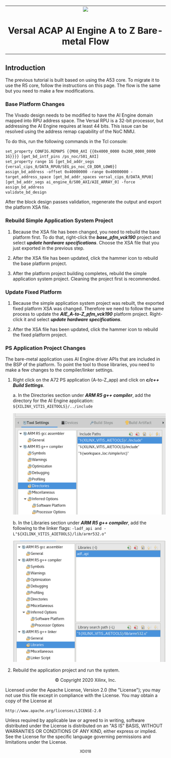 <table>
 <tr>
   <td align="center"><img src="https://www.xilinx.com/content/dam/xilinx/imgs/press/media-kits/corporate/xilinx-logo.png" width="30%"/><h1>Versal ACAP AI Engine A to Z Bare-metal Flow</h1>
   </td>
 </tr>

</table>

## Introduction

The previous tutorial is built based on using the A53 core. To migrate it to use the R5 core, follow the instructions on this page. 
The flow is the same but you need to make a few modifications.

### Base Platform Changes

The Vivado design needs to be modified to have the AI Engine domain mapped into RPU address space. The Versal RPU is a 32-bit processor, but addressing the AI Engine requires at least 44 bits.  This issue can be resolved using the address remap capability of the NoC NMU.

To do this, run the following commands in the Tcl console:

```
set_property CONFIG.REMAPS {{M00_AXI {{0x4000_0000 0x200_0000_0000 1G}}}} [get_bd_intf_pins /ps_noc/S01_AXI]
set_property range 1G [get_bd_addr_segs {versal_cips_0/DATA_RPU0/SEG_ps_noc_C0_DDR_LOW0}]
assign_bd_address -offset 0x40000000 -range 0x40000000 -target_address_space [get_bd_addr_spaces versal_cips_0/DATA_RPU0] [get_bd_addr_segs ai_engine_0/S00_AXI/AIE_ARRAY_0] -force
assign_bd_address
validate_bd_design
```

After the block design passes validation, regenerate the output and export the platform XSA file.

### Rebuild Simple Application System Project

1. Because the XSA file has been changed, you need to rebuild the base platform first. To do that, right-click the ***base_pfm_vck190*** project and select ***update hardware specifications***. Choose the XSA file that you just exported in the previous step.

2. After the XSA file has been updated, click the hammer icon to rebuild the base platform project.

3. After the platform project building completes, rebuild the simple application system project. Cleaning the project first is recommended.


### Update Fixed Platform

1. Because the simple application system project was rebuilt, the exported fixed platform XSA was changed. Therefore we need to follow the same process to update the ***AIE_A-to-Z_pfm_vck190*** platform project. Right-click it and select ***update hardware specifications***.

2. After the XSA file has been updated, click the hammer icon to rebuild the fixed platform project.


### PS Application Project Changes

The bare-metal application uses AI Engine driver APIs that are included in the BSP of the platform. To point the tool to those libraries, you need to make a few changes to the compiler/linker settings.

1. Right click on the A72 PS application (A-to-Z_app) and click on ***c/c++ Build Settings***.

      a. In the Directories section under ***ARM R5 g++ compiler***, add the directory for the AI Engine application: `${XILINX_VITIS_AIETOOLS}/../include`

      ![](images/r5_app_cfg1.png)

      b. In the Libraries section under ***ARM R5 g++ compiler***, add the following to the linker flags:
      `-ladf_api and -L"${XILINX_VITIS_AIETOOLS}/lib/armr532.o"`

      ![](images/r5_app_cfg2.png)

2. Rebuild the application project and run the system.

<p align="center">© Copyright 2020 Xilinx, Inc.</p>

Licensed under the Apache License, Version 2.0 (the "License");
you may not use this file except in compliance with the License.
You may obtain a copy of the License at

    http://www.apache.org/licenses/LICENSE-2.0

Unless required by applicable law or agreed to in writing, software
distributed under the License is distributed on an "AS IS" BASIS,
WITHOUT WARRANTIES OR CONDITIONS OF ANY KIND, either express or implied.
See the License for the specific language governing permissions and
limitations under the License.

<p align="center"><sup>XD018</sup></p>
